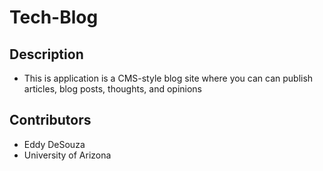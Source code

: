 # Tech-Blog

## Description

*  This is application is a CMS-style blog site where you can can publish articles, blog posts, thoughts, and opinions

## Contributors

* Eddy DeSouza
* University of Arizona

